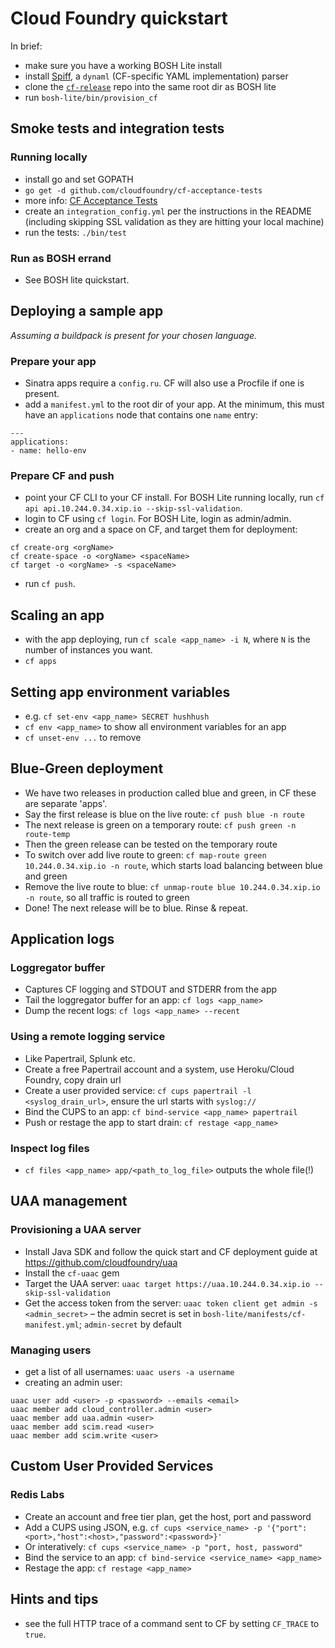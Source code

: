 # Cloud Foundry quickstart

In brief:

* make sure you have a working BOSH Lite install
* install [Spiff](https://github.com/cloudfoundry-incubator/spiff/releases), a `dynaml` (CF-specific YAML implementation) parser
* clone the [`cf-release`](https://github.com/cloudfoundry/cf-release) repo into the same root dir as BOSH lite
* run `bosh-lite/bin/provision_cf`

## Smoke tests and integration tests

### Running locally
* install go and set GOPATH
* `go get -d github.com/cloudfoundry/cf-acceptance-tests`
* more info: [CF Acceptance Tests](https://github.com/cloudfoundry/cf-acceptance-tests)
* create an `integration_config.yml` per the instructions in the README (including skipping SSL validation as they are hitting your local machine)
* run the tests: `./bin/test`

### Run as BOSH errand
* See BOSH lite quickstart.

## Deploying a sample app
*Assuming a buildpack is present for your chosen language.*

### Prepare your app
* Sinatra apps require a `config.ru`. CF will also use a Procfile if one is present.
* add a `manifest.yml` to the root dir of your app. At the minimum, this must have an `applications` node that contains one `name` entry:

```
---
applications:
- name: hello-env
```

### Prepare CF and push
* point your CF CLI to your CF install. For BOSH Lite running locally, run `cf api api.10.244.0.34.xip.io --skip-ssl-validation`.
* login to CF using `cf login`. For BOSH Lite, login as admin/admin.
* create an org and a space on CF, and target them for deployment:

```
cf create-org <orgName>
cf create-space -o <orgName> <spaceName>
cf target -o <orgName> -s <spaceName>
```

* run `cf push`.

## Scaling an app

* with the app deploying, run `cf scale <app_name> -i N`, where `N` is the number of instances you want.
* `cf apps` 

## Setting app environment variables

* e.g. `cf set-env <app_name> SECRET hushhush`
* `cf env <app_name>` to show all environment variables for an app
* `cf unset-env ...` to remove

## Blue-Green deployment

* We have two releases in production called blue and green, in CF these are separate 'apps'.
* Say the first release is blue on the live route: `cf push blue -n route`
* The next release is green on a temporary route: `cf push green -n route-temp`
* Then the green release can be tested on the temporary route
* To switch over add live route to green: `cf map-route green 10.244.0.34.xip.io -n route`, which starts load balancing between blue and green
* Remove the live route to blue: `cf unmap-route blue 10.244.0.34.xip.io -n route`, so all traffic is routed to green
* Done! The next release will be to blue. Rinse & repeat.

## Application logs

### Loggregator buffer
* Captures CF logging and STDOUT and STDERR from the app
* Tail the loggregator buffer for an app: `cf logs <app_name>`
* Dump the recent logs: `cf logs <app_name> --recent`

### Using a remote logging service
* Like Papertrail, Splunk etc.
* Create a free Papertrail account and a system, use Heroku/Cloud Foundry, copy drain url
* Create a user provided service: `cf cups papertrail -l <syslog_drain_url>`, ensure the url starts with `syslog://`
* Bind the CUPS to an app: `cf bind-service <app_name> papertrail`
* Push or restage the app to start drain: `cf restage <app_name>`

### Inspect log files
* `cf files <app_name> app/<path_to_log_file>` outputs the whole file(!)

## UAA management

### Provisioning a UAA server
* Install Java SDK and follow the quick start and CF deployment guide at https://github.com/cloudfoundry/uaa
* Install the `cf-uaac` gem 
* Target the UAA server: `uaac target https://uaa.10.244.0.34.xip.io --skip-ssl-validation`
* Get the access token from the server: `uaac token client get admin -s <admin_secret>` – the admin secret is set in `bosh-lite/manifests/cf-manifest.yml`; `admin-secret` by default

### Managing users
* get a list of all usernames: `uaac users -a username`
* creating an admin user: 
 
```
uaac user add <user> -p <password> --emails <email>
uaac member add cloud_controller.admin <user>
uaac member add uaa.admin <user>
uaac member add scim.read <user>
uaac member add scim.write <user>
```

## Custom User Provided Services

### Redis Labs
* Create an account and free tier plan, get the host, port and password
* Add a CUPS using JSON, e.g. `cf cups <service_name> -p '{"port":<port>,"host":<host>,"password":<password>}'`
* Or interatively: `cf cups <service_name> -p "port, host, password"`
* Bind the service to an app: `cf bind-service <service_name> <app_name>`
* Restage the app: `cf restage <app_name>`

## Hints and tips

* see the full HTTP trace of a command sent to CF by setting `CF_TRACE` to `true`.